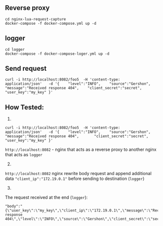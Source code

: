 ## Reverse proxy
```
cd nginx-lua-request-capture
docker-compose -f docker-compose.yml up -d
```
## logger 
```
cd logger
docker-compose -f docker-compose-loger.yml up -d
```
## Send request 
```
curl -i http://localhost:8082/foo5  -H 'content-type: application/json'   -d '{    "level":"INFO",    "source":"Gershon",    "message":"Received response 404",    "client_secret":"secret",    "user_key":"my_key" }'
```
## How Tested:
1) 
```curl -i http://localhost:8082/foo5  -H 'content-type: application/json'   -d '{    "level":"INFO",    "source":"Gershon",    "message":"Received response 404",       "client_secret":"secret",    "user_key":"my_key" }'```

`http://localhost:8082` - nginx that acts as a reverse proxy to another nginx that acts as `logger` 

2) 
`http://localhost:8082` nginx rewrite body request and append additional data `"client_ip":"172.19.0.1"` before sending to destination (`logger`)

3) 
The request received at the end (`logger`):
```
"body":"{\"user_key\":\"my_key\",\"client_ip\":\"172.19.0.1\",\"message\":\"Received response 404\",\"level\":\"INFO\",\"source\":\"Gershon\",\"client_secret\":\"secret\"}"
```
